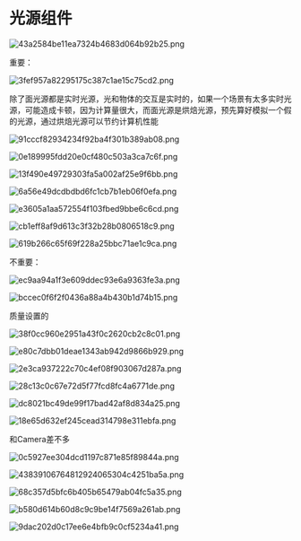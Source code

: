 # 光源组件

![43a2584be11ea7324b4683d064b92b25.png](image/43a2584be11ea7324b4683d064b92b25.png)

重要：

![3fef957a82295175c387c1ae15c75cd2.png](image/3fef957a82295175c387c1ae15c75cd2.png)

除了面光源都是实时光源，光和物体的交互是实时的，如果一个场景有太多实时光源，可能造成卡顿，因为计算量很大，而面光源是烘焙光源，预先算好模拟一个假的光源，通过烘焙光源可以节约计算机性能

![91cccf82934234f92ba4f301b389ab08.png](image/91cccf82934234f92ba4f301b389ab08.png)

![0e189995fdd20e0cf480c503a3ca7c6f.png](image/0e189995fdd20e0cf480c503a3ca7c6f.png)

![13f490e49729303fa5a002af25e9f6bb.png](image/13f490e49729303fa5a002af25e9f6bb.png)

![6a56e49dcdbdbd6fc1cb7b1eb06f0efa.png](image/6a56e49dcdbdbd6fc1cb7b1eb06f0efa.png)

![e3605a1aa572554f103fbed9bbe6c6cd.png](image/e3605a1aa572554f103fbed9bbe6c6cd.png)

![cb1eff8af9d613c3f32b28b0806518c9.png](image/cb1eff8af9d613c3f32b28b0806518c9.png)

![619b266c65f69f228a25bbc71ae1c9ca.png](image/619b266c65f69f228a25bbc71ae1c9ca.png)

不重要：

![ec9aa94a1f3e609ddec93e6a9363fe3a.png](image/ec9aa94a1f3e609ddec93e6a9363fe3a.png)

![bccec0f6f2f0436a88a4b430b1d74b15.png](image/bccec0f6f2f0436a88a4b430b1d74b15.png)

质量设置的

![38f0cc960e2951a43f0c2620cb2c8c01.png](image/38f0cc960e2951a43f0c2620cb2c8c01.png)

![e80c7dbb01deae1343ab942d9866b929.png](image/e80c7dbb01deae1343ab942d9866b929.png)

![2e3ca937222c70c4ef08f903067d287a.png](image/2e3ca937222c70c4ef08f903067d287a.png)

![28c13c0c67e72d5f77fcd8fc4a6771de.png](image/28c13c0c67e72d5f77fcd8fc4a6771de.png)

![dc8021bc49de99f17bad42af8d834a25.png](image/dc8021bc49de99f17bad42af8d834a25.png)

![18e65d632ef245cead314798e311ebfa.png](image/18e65d632ef245cead314798e311ebfa.png)

和Camera差不多

![0c5927ee304dcd1197c871e85f89844a.png](image/0c5927ee304dcd1197c871e85f89844a.png)

![43839106764812924065304c4251ba5a.png](image/43839106764812924065304c4251ba5a.png)

![68c357d5bfc6b405b65479ab04fc5a35.png](image/68c357d5bfc6b405b65479ab04fc5a35.png)

![b580d614b60d8c9c9be14f7569a261ab.png](image/b580d614b60d8c9c9be14f7569a261ab.png)

![9dac202d0c17ee6e4bfb9c0cf5234a41.png](image/9dac202d0c17ee6e4bfb9c0cf5234a41.png)
